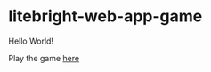 # litebright-web-app-game

Hello World!

Play the game [here](https://sotoxp.github.io/litebright-web-app-game)
